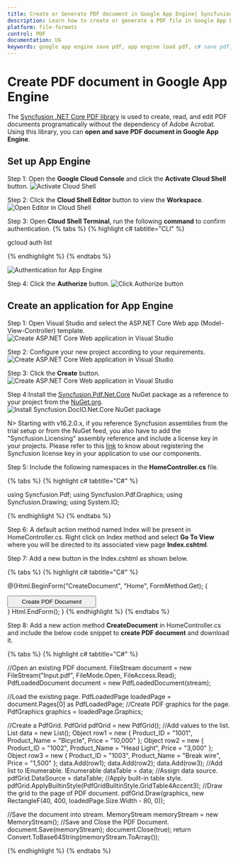 ```yaml
---
title: Create or Generate PDF document in Google App Engine| Syncfusion
description: Learn how to create or generate a PDF file in Google App Engine using Syncfusion .NET Core PDF library without the dependency of Adobe Acrobat. 
platform: file-formats
control: PDF
documentation: UG
keywords: google app engine save pdf, app engine load pdf, c# save pdf, c# load pdf
---
```


# Create PDF document in Google App Engine

The [Syncfusion .NET Core PDF library](https://www.syncfusion.com/document-processing/pdf-framework/net-core) is used to create, read, and edit PDF documents programatically without the dependency of Adobe Acrobat. Using this library, you can **open and save PDF document in Google App Engine**.

## Set up App Engine

Step 1: Open the **Google Cloud Console** and click the **Activate Cloud Shell** button.
![Activate Cloud Shell](GettingStarted_images/Activate-Cloud-Shell.png)

Step 2: Click the **Cloud Shell Editor** button to view the **Workspace**.
![Open Editor in Cloud Shell](GettingStarted_images/Authentication.png)

Step 3: Open **Cloud Shell Terminal**, run the following **command** to confirm authentication.
{% tabs %}
{% highlight c# tabtitle="CLI" %}

gcloud auth list

{% endhighlight %}
{% endtabs %}

![Authentication for App Engine](GettingStarted_images/Editor-Button.png)

Step 4: Click the **Authorize** button.
![Click Authorize button](GettingStarted_images/Authorize.png)

## Create an application for App Engine

Step 1: Open Visual Studio and select the ASP.NET Core Web app (Model-View-Controller) template.
![Create ASP.NET Core Web application in Visual Studio](GettingStarted_images/Create-Project.png)

Step 2: Configure your new project according to your requirements.
![Create ASP.NET Core Web application in Visual Studio](GettingStarted_images/Project-Name.png)

Step 3: Click the **Create** button.
![Create ASP.NET Core Web application in Visual Studio](GettingStarted_images/Additional-Information.png)

Step 4:Install the [Syncfusion.Pdf.Net.Core](https://www.nuget.org/packages/Syncfusion.Pdf.Net.Core/) NuGet package as a reference to your project from the [NuGet.org](https://www.nuget.org/).
![Install Syncfusion.DocIO.Net.Core NuGet package](GettingStarted_images/Google-NuGet-Package.png)

N> Starting with v16.2.0.x, if you reference Syncfusion assemblies from the trial setup or from the NuGet feed, you also have to add the "Syncfusion.Licensing" assembly reference and include a license key in your projects. Please refer to this [link](https://help.syncfusion.com/common/essential-studio/licensing/overview) to know about registering the Syncfusion license key in your application to use our components.

Step 5: Include the following namespaces in the **HomeController.cs** file.

{% tabs %}
{% highlight c# tabtitle="C#" %}

using Syncfusion.Pdf;
using Syncfusion.Pdf.Graphics;
using Syncfusion.Drawing;
using System.IO;

{% endhighlight %}
{% endtabs %}

Step 6: A default action method named Index will be present in HomeController.cs. Right click on Index method and select **Go To View** where you will be directed to its associated view page **Index.cshtml**.

Step 7: Add a new button in the Index.cshtml as shown below.

{% tabs %}
{% highlight c# tabtitle="C#" %}

@{Html.BeginForm("CreateDocument", "Home", FormMethod.Get);
    {
        <div>
            <input type="submit" value="Create PDF Document" style="width:200px;height:27px" />
        </div>
    }
    Html.EndForm();
}
{% endhighlight %}
{% endtabs %}

Step 8: Add a new action method **CreateDocument** in HomeController.cs and include the below code snippet to **create PDF document** and download it.

{% tabs %}
{% highlight c# tabtitle="C#" %}

//Open an existing PDF document.
FileStream document = new FileStream("Input.pdf", FileMode.Open, FileAccess.Read);
PdfLoadedDocument document = new PdfLoadedDocument(stream);

//Load the existing page.
PdfLoadedPage loadedPage = document.Pages[0] as PdfLoadedPage;
//Create PDF graphics for the page.
PdfGraphics graphics = loadedPage.Graphics;

//Create a PdfGrid.
PdfGrid pdfGrid = new PdfGrid();
//Add values to the list.
List<object> data = new List<object>();
Object row1 = new { Product_ID = "1001", Product_Name = "Bicycle", Price = "10,000" };
Object row2 = new { Product_ID = "1002", Product_Name = "Head Light", Price = "3,000" };
Object row3 = new { Product_ID = "1003", Product_Name = "Break wire", Price = "1,500" };
data.Add(row1);
data.Add(row2);
data.Add(row3);
//Add list to IEnumerable.
IEnumerable<object> dataTable = data;
//Assign data source.
pdfGrid.DataSource = dataTable;
//Apply built-in table style.
pdfGrid.ApplyBuiltinStyle(PdfGridBuiltinStyle.GridTable4Accent3);
//Draw the grid to the page of PDF document.
pdfGrid.Draw(graphics, new RectangleF(40, 400, loadedPage.Size.Width - 80, 0));

//Save the document into stream.
MemoryStream memoryStream = new MemoryStream();
//Save and Close the PDF Document.
document.Save(memoryStream);
document.Close(true);
return Convert.ToBase64String(memoryStream.ToArray());

{% endhighlight %}
{% endtabs %}



